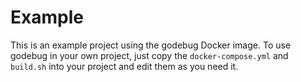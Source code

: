 # Example

This is an example project using the godebug Docker image.
To use godebug in your own project, just copy the `docker-compose.yml` and `build.sh` into your 
project and edit them as you need it.
